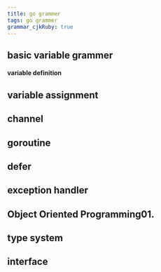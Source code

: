 ```yaml
---
title: go grammer
tags: go grammer
grammar_cjkRuby: true
---
```



## basic variable grammer
#### variable definition


## variable assignment


## channel

## goroutine

## defer

## exception handler

## Object Oriented Programming01.

## type system

## interface
